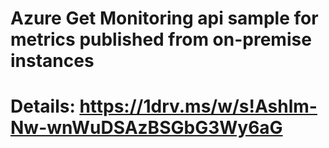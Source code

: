 #
#  Azure Get Monitoring api sample for metrics published from on-premise instances
# 
#  Details: https://1drv.ms/w/s!Ashlm-Nw-wnWuDSAzBSGbG3Wy6aG

